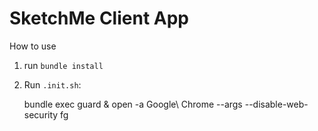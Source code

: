 SketchMe Client App
===================

How to use

1. run `bundle install`
2. Run `.init.sh`:

    bundle exec guard &
    open -a Google\ Chrome --args --disable-web-security
    fg

